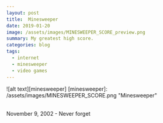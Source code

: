 ```yaml
---
layout: post
title:  Minesweeper
date: 2019-01-20
image: /assets/images/MINESWEEPER_SCORE_preview.png
summary: My greatest high score.
categories: blog
tags:
  - internet
  - minesweeper
  - video games
---
```


![alt text][minesweeper]
[minesweeper]: /assets/images/MINESWEEPER_SCORE.png "Minesweeper"

<br />
November 9, 2002 - Never forget
